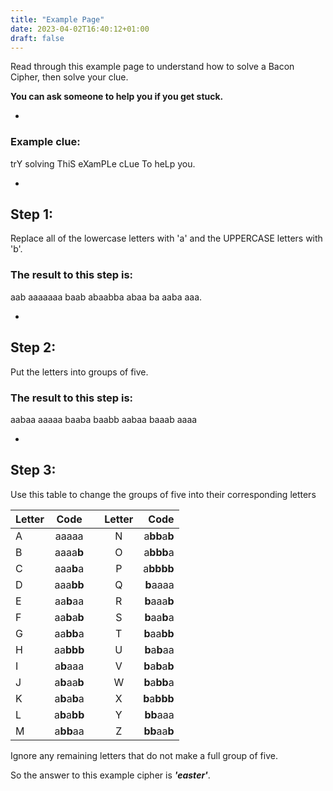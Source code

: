 ```yaml
---
title: "Example Page"
date: 2023-04-02T16:40:12+01:00
draft: false
---
```


Read through this example page to understand how to solve a Bacon Cipher, then solve your clue.  
 
**You can ask someone to help you if you get stuck.**

*  
### Example clue:
trY solving ThiS eXamPLe cLue To heLp you.

* 

## Step 1:

Replace all of the lowercase letters with 'a' and the UPPERCASE letters with 'b'.

### The result to this step is: 

aab aaaaaaa baab abaabba abaa ba aaba aaa.

* 

## Step 2:  

Put the letters into groups of five.

### The result to this step is: 
aabaa aaaaa baaba baabb aabaa baaab aaaa

* 

## Step 3:

Use this table to change the groups of five into their corresponding letters

| Letter | Code  |  | Letter | Code |
|:-------|:-----:|:--:|:------:|------:|
| A      | aaaaa |  | N      | a**bb**a**b** |
| B      | aaaa**b** |  | O      | a**bbb**a |
| C      | aaa**b**a |  | P      | a**bbbb** |
| D      | aaa**bb** |  | Q      | **b**aaaa |
| E      | aa**b**aa |  | R      | **b**aaa**b** |
| F      | aa**b**a**b** |  | S      | **b**aa**b**a |
| G      | aa**bb**a |  | T      | **b**aa**bb** |
| H      | aa**bbb** |  | U      | **b**a**b**aa |
| I      | a**b**aaa |  | V      | **b**a**b**a**b** |
| J      | a**b**aa**b** |  | W      | **b**a**bb**a |
| K      | a**b**a**b**a |  | X      | **b**a**bbb** |
| L      | a**b**a**bb** |  | Y      | **bb**aaa |
| M      | a**bb**aa |  | Z      | **bb**aa**b** |  

Ignore any remaining letters that do not make a full group of five.

So the answer to this example cipher is ***'easter'***.
